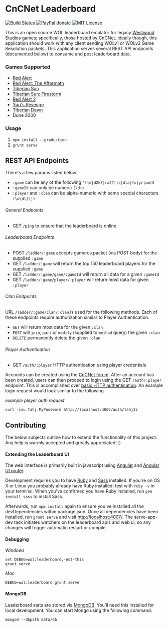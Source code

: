 # CnCNet Leaderboard
[![Build Status](https://travis-ci.org/sean3z/wol-ladder.svg?branch=develop)](https://travis-ci.org/sean3z/wol-ladder) [![PayPal donate](https://img.shields.io/badge/paypal-donate-yellow.svg)](https://www.paypal.com/cgi-bin/webscr?cmd=_donations&business=5PWNYVG8W7UFS&lc=US&item_name=CnCNet%20leaderboard&currency_code=USD&bn=PP%2dDonationsBF%3abtn_donateCC_LG%2egif%3aNonHostedGuest) [![MIT License](https://img.shields.io/badge/license-MIT-blue.svg)](http://opensource.org/licenses/MIT)

This is an open source WOL leaderboard emulator for legacy [Westwood Studios](http://en.wikipedia.org/wiki/Westwood_Studios) games; specifically, those hosted by [CnCNet](http://cncnet.org). Ideally though, this application should work with any client sending WOLv1 or WOLv2 Game Resolution packets. This application serves several REST API endpoints (documented below) to consume and post leaderboard data.

### Games Supported
* [Red Alert](http://cncnet.org/leaderboard/#/ra)
* [Red Alert: The Aftermath](http://cncnet.org/leaderboard/#/am)
* [Tiberian Sun](http://cncnet.org/leaderboard/#/ts)
* [Tiberian Sun: Firestorm](http://cncnet.org/leaderboard/#/fs)
* [Red Alert 2](http://cncnet.org/leaderboard/#/ra2)
* [Yuri's Revenge](http://cncnet.org/leaderboard/#/yr)
* [Tiberian Dawn](http://cncnet.org/leaderboard/#/td)
* Dune 2000

### Usage
1. `npm install --production`
2. `grunt serve`

## REST API Endpoints
There's a few params listed below.

* `:game` can be any of the following `^(td|d2k?|ra2?|ts|dta|fs|yr|am)$`
* `:gameId` can only be numeric `(\d+)`
* `:player` and `:clan` can be alpha-numeric with some special characters `(\w\d\[\])`

###### General Endpoints
* GET `/ping` to ensure that the leaderboard is online

###### Leaderboard Endpoints
* POST `/ladder/:game` accepts gameres packet (via POST body) for the supplied `:game`
* GET `/ladder/:game` will return the top 150 leaderboard players for the supplied `:game`
* GET `/ladder/:game/game/:gameId` will return all data for a given `:gameId`
* GET `/ladder/:game/player/:player` will return most data for given `:player`

###### Clan Endpoints
URL `/ladder/:game/clan/:clan` is used for the following methods. Each of these endpoints require authorization similar to Player Authentication. 
* `GET`  will return most data for the given `:clan`
* `POST` will `join`, `part` or `modify` (supplied to `method` query) the given `:clan`
* `DELETE` permanently delete the given `:clan`

###### Player Authentication
* GET `/auth/:player` HTTP authentication using player credentials

Accounts can be created using the [CnCNet forum](http://cnc-comm.com/community/index.php?action=register). After an account has been created, users can then proceed to login using the GET `/auth/:player` endpoint. This is accomplished over [basic HTTP authentication](http://en.wikipedia.org/wiki/Basic_access_authentication). An example login request would look similar to the following

_example player auth request_
```shell
curl -isu Tahj:MyPassword http://localhost:4007/auth/tahj3z
```

## Contributing
The below subjects outline how to extend the functionality of this project. Any help is warmly accepted and greatly appreciated! :)

#### Extending the Leaderboard UI
The web interface is primarily built in javascript using [Angular](https://angularjs.org/) and [Angular UI router](http://angular-ui.github.io/ui-router/site).

Development requires you to have [Ruby](http://www.ruby-lang.org/en/downloads/) and [Sass](http://sass-lang.com/download.html) installed. If you're on OS X or Linux you probably already have Ruby installed; test with `ruby -v` in your terminal. When you've confirmed you have Ruby installed, run `gem install sass` to install Sass.

Afterwards, run `npm install` again to ensure you've installed all the devDependencies within package.json. Once all dependencies have been installed, run `grunt serve` and visit [http://localhost:4007/](http://localhost:4007/). The serve-app-dev task initiates watchers on the leaderboard apis and web ui, so any changes will trigger automatic restart or compile.

#### Debugging
_Windows_
```shell
set DEBUG=wol:leaderboard,-not-this
grunt serve
```

_Mac_
```shell
DEBUG=wol:leaderboard grunt serve
```

#### MongoDB
Leaderboard stats are stored via [MongoDB](https://www.mongodb.org/). You'll need this installed for local development. You can start Mongo using the following command.
```shell
mongod --dbpath data/db
```
